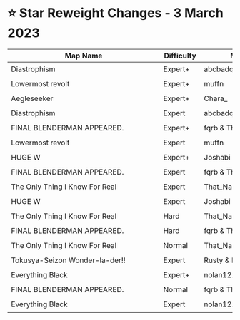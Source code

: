 # ⭐ Star Reweight Changes - 3 March 2023

| <div style="width:325px">Map Name</div> | <div style="width:75px">Difficulty</div> | <div style="width:200px">Mapper(s)</div> | <div style="width:175px">Star Rating Change</div> |
|-----|------------|-----------|---------------------------------------------------|
| Diastrophism | Expert+ | abcbadq | ⭐ 11.79 → ⭐ 12.14 |
| Lowermost revolt | Expert+ | muffn | ⭐ 9.95 → ⭐ 10.34 |
| Aegleseeker | Expert+ | Chara_ | ⭐ 9.08 → ⭐ 8.34 |
| Diastrophism | Expert | abcbadq | ⭐ 8.91 → ⭐ 9.16 |
| FINAL BLENDERMAN APPEARED. | Expert+ | fqrb & ThySpoon | ⭐ 8.81 → ⭐ 9.12 |
| Lowermost revolt | Expert | muffn | ⭐ 7.99 → ⭐ 7.05 |
| HUGE W | Expert+ | Joshabi | ⭐ 7.89 → ⭐ 8.02 |
| FINAL BLENDERMAN APPEARED. | Expert | fqrb & ThySpoon | ⭐ 6.78 → ⭐ 7.01 |
| The Only Thing I Know For Real | Expert | That_Narwhal | ⭐ 6.35 → ⭐ 7.18 |
| HUGE W | Expert | Joshabi | ⭐ 5.43 → ⭐ 4.93 |
| The Only Thing I Know For Real | Hard | That_Narwhal | ⭐ 5.31 → ⭐ 5.2 |
| FINAL BLENDERMAN APPEARED. | Hard | fqrb & ThySpoon | ⭐ 3.78 → ⭐ 3.88 |
| The Only Thing I Know For Real | Normal | That_Narwhal | ⭐ 3.47 → ⭐ 3.52 |
| Tokusya-Seizon Wonder-la-der!! | Expert | Rusty & Bitz | ⭐ 3.45 → ⭐ 4.05 |
| Everything Black | Expert+ | nolan121405 & SlimyBlob | ⭐ 3.3 → ⭐ 3.5 |
| FINAL BLENDERMAN APPEARED. | Normal | fqrb & ThySpoon | ⭐ 2.86 → ⭐ 2.76 |
| Everything Black | Expert | nolan121405 & SlimyBlob | ⭐ 2.52 → ⭐ 2.67 |